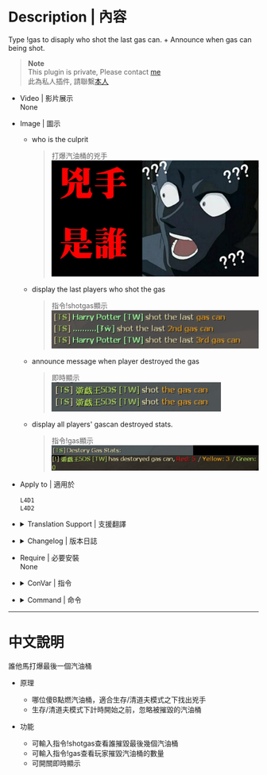 # Description | 內容
Type !gas to disaply who shot the last gas can. + Announce when gas can being shot.

> __Note__ <br/>
This plugin is private, Please contact [me](https://github.com/fbef0102/Game-Private_Plugin#私人插件列表-private-plugins-list)<br/>
此為私人插件, 請聯繫[本人](https://github.com/fbef0102/Game-Private_Plugin#私人插件列表-private-plugins-list)

* Video | 影片展示
<br/>None

* Image | 圖示
	* who is the culprit
		> 打爆汽油桶的兇手
		<br/>![who_shot_gas_1](image/who_shot_gas_1.jpg)
	* display the last players who shot the gas
		> 指令!shotgas顯示
		<br/>![who_shot_gas_2](image/who_shot_gas_2.jpg)
	* announce message when player destroyed the gas
		> 即時顯示
		<br/>![who_shot_gas_3](image/who_shot_gas_3.jpg)
	* display all players' gascan destroyed stats.
		> 指令!gas顯示
		<br/>![who_shot_gas_4](image/who_shot_gas_4.jpg)

* Apply to | 適用於
	```
	L4D1
	L4D2
	```

* <details><summary>Translation Support | 支援翻譯</summary>

	```
	English
	繁體中文
	简体中文
	```
</details>

* <details><summary>Changelog | 版本日誌</summary>

	* v1.4 (2023-3-4)
		* Count red / yellow / green gascan separately

	* v1.3 (2023-3-1)
		* Add cvars
			```php
			// If 1, Ignore gas can if ignited by fire
			who_shot_gas_ignore_fire "0"

			// If 1, Ignore gas can if ignited by special infected (Ex. Spitter)
			who_shot_gas_ignore_infected "1"
			```

	* v1.2 (2023-2-28)
		* Add Commands, 
			```php
			sm_surgas, "Output to the chat the last player to explodes (last hit) a gascan. (Survival Only)"

			sm_scavgas, "Output to the chat all players' gascan destroyed stats. (L4D2 Scavenge Only)"
			```

	* v1.1 (2023-2-28)
		* Translation Support
		* Add cvars
			```php
			// If 1, Announce when gas can being shot.
			who_shot_gas_announce_when_destroy "1"

			// If 1, Ignore gas can being shot before game starts (Survival/Scavenge)
			who_shot_gas_ignore "1"
			```

	* v1.0
		* Initial Release
</details>

* Require | 必要安裝
<br/>None

* <details><summary>ConVar | 指令</summary>

	* cfg/sourcemod/who_shot_gas.cfg
		```php
		// (L4D2) If 1, Announce when green gas can (scavenge) being shot.
		who_shot_gas_announce_when_destroy_green "1"

		// If 1, Announce when red gas can being shot.
		who_shot_gas_announce_when_destroy_red "1"

		// (L4D2) If 1, Announce when yellow gas can (scavenge) being shot.
		who_shot_gas_announce_when_destroy_yellow "1"

		// If 1, Ignore gas can being shot before game starts (Survival/Scavenge)
		who_shot_gas_ignore_before_game "1"

		// If 1, Ignore gas can if ignited by fire
		who_shot_gas_ignore_fire "0"

		// If 1, Ignore gas can if ignited by special infected (Ex. Spitter)
		who_shot_gas_ignore_infected "1"

		// Output to the chat last X players to explodes (last hit) a gascan. (0=OFF)
		who_shot_gas_number "5"
		```
</details>

* <details><summary>Command | 命令</summary>
	
	* **Output to the chat the last player to explodes (last hit) a gascan.**
		```php
		sm_shotgas
		```

	* **Output to the chat all players' gascan destroyed stats.**
		```php
		sm_gas
		```
</details>

- - - -
# 中文說明
誰他馬打爆最後一個汽油桶

* 原理
	* 哪位傻B點燃汽油桶，適合生存/清道夫模式之下找出兇手
	* 生存/清道夫模式下計時開始之前，忽略被摧毀的汽油桶

* 功能
	* 可輸入指令!shotgas查看誰摧毀最後幾個汽油桶
	* 可輸入指令!gas查看玩家摧毀汽油桶的數量
	* 可開關即時顯示
